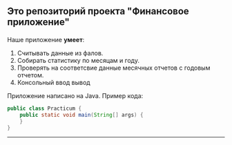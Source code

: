 ## Это репозиторий проекта "Финансовое приложение"  
####  

Наше приложение **умеет**:
1. Считывать данные из фалов. 
2. Собирать статистику по месяцам и году. 
3. Проверять на соответсвие данные месячных отчетов с годовым отчетом.
4. Консольный ввод вывод

Приложение написано на Java. Пример кода:
```java
public class Practicum {
    public static void main(String[] args) {
    }
}
```
------